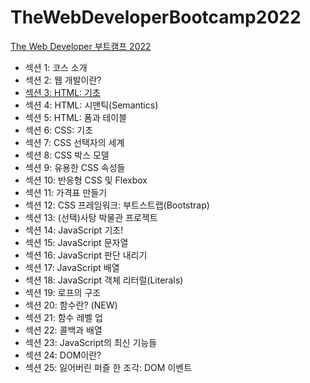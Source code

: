 # TheWebDeveloperBootcamp2022

<a href="https://www.udemy.com/course/the-web-developer-bootcamp-2021-korea/">The Web Developer 부트캠프 2022</a>

<ul>
    <li>섹션 1: 코스 소개</li>
    <li>섹션 2: 웹 개발이란?</li>
    <li><a href="">섹션 3: HTML: 기초</a></li>
    <li>섹션 4: HTML: 시맨틱(Semantics)</li>
    <li>섹션 5: HTML: 폼과 테이블</li>
    <li>섹션 6: CSS: 기초</li>
    <li>섹션 7: CSS 선택자의 세계</li>
    <li>섹션 8: CSS 박스 모델</li>
    <li>섹션 9: 유용한 CSS 속성들</li>
    <li>섹션 10: 반응형 CSS 및 Flexbox</li>
    <li>섹션 11: 가격표 만들기</li>
    <li>섹션 12: CSS 프레임워크: 부트스트랩(Bootstrap)</li>
    <li>섹션 13: (선택)사탕 박물관 프로젝트</li>
    <li>섹션 14: JavaScript 기초!</li>
    <li>섹션 15: JavaScript 문자열</li>
    <li>섹션 16: JavaScript 판단 내리기</li>
    <li>섹션 17: JavaScript 배열</li>
    <li>섹션 18: JavaScript 객체 리터럴(Literals)</li>
    <li>섹션 19: 로프의 구조</li>
    <li>섹션 20: 함수란? (NEW)</li>
    <li>섹션 21: 함수 레벨 업</li>
    <li>섹션 22: 콜백과 배열</li>
    <li>섹션 23: JavaScript의 최신 기능들</li>
    <li>섹션 24: DOM이란?</li>
    <li>섹션 25: 잃어버린 퍼즐 한 조각: DOM 이벤트</li>
</ul>
